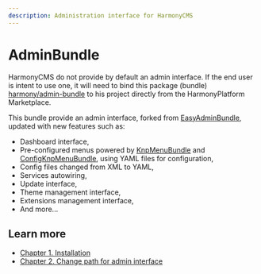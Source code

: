 ```yaml
---
description: Administration interface for HarmonyCMS
---
```


# AdminBundle

HarmonyCMS do not provide by default an admin interface. If the end user is intent to use one, it will need to bind this package \(bundle\) [harmony/admin-bundle](https://marketplace.harmonycms.net/package/harmony-admin-bundle) to his project directly from the HarmonyPlatform Marketplace.

This bundle provide an admin interface, forked from [EasyAdminBundle](https://packagist.org/packages/easycorp/easyadmin-bundle), updated with new features such as:

* Dashboard interface,
* Pre-configured menus powered by [KnpMenuBundle](https://packagist.org/packages/knplabs/knp-menu-bundle) and [ConfigKnpMenuBundle](https://packagist.org/packages/converia/config-knp-menu-bundle), using YAML files for configuration,
* Config files changed from XML to YAML,
* Services autowiring,
* Update interface,
* Theme management interface,
* Extensions management interface,
* And more...

## Learn more

* [Chapter 1. Installation](installation.md)
* [Chapter 2. Change path for admin interface](change-path-for-admin-interface.md)

